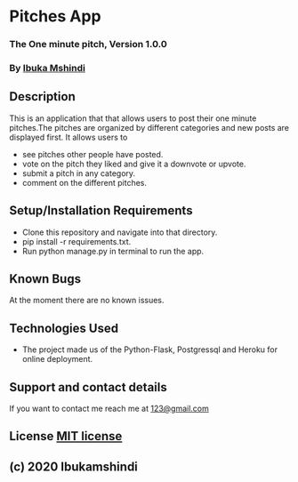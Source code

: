 # Pitches App
### The One minute pitch, Version 1.0.0
### By [Ibuka Mshindi](https://github.com/ibukamshindi)
## Description
This is an application that that allows users to post their one minute pitches.The pitches are organized by different categories and new posts are displayed first. It allows users to
* see pitches other people have posted.
* vote on the pitch they liked and give it a downvote or upvote.
* submit a pitch in any category.
* comment on the different pitches.
## Setup/Installation Requirements
* Clone this repository and navigate into that directory.
* pip install -r requirements.txt.
* Run python manage.py in terminal to run the app.
## Known Bugs
At the moment there are no known issues.
## Technologies Used
* The project made us of the Python-Flask, Postgressql and Heroku for online deployment.
## Support and contact details
If you want to contact me reach me at 123@gmail.com
## License [MIT license](https://opensource.org/licenses/MIT)
## (c) 2020 Ibukamshindi
